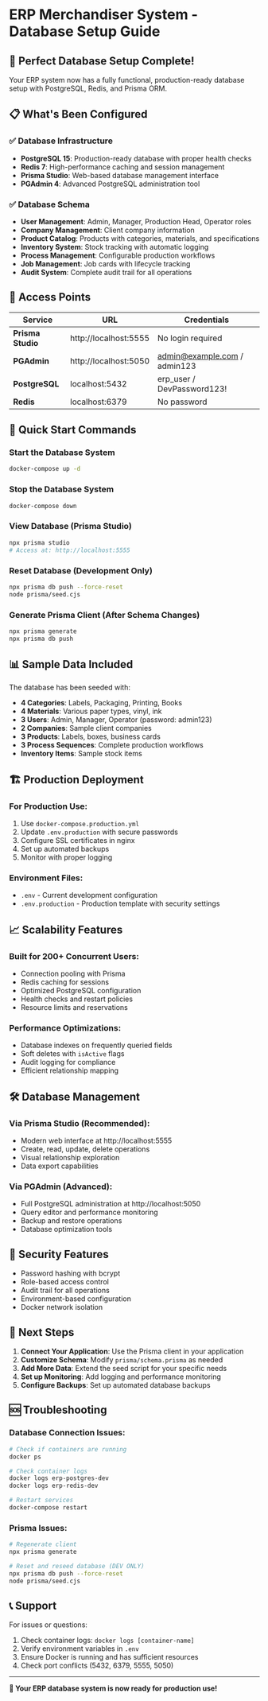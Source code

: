 # ERP Merchandiser System - Database Setup Guide

## 🎉 Perfect Database Setup Complete!

Your ERP system now has a fully functional, production-ready database setup with PostgreSQL, Redis, and Prisma ORM.

## 📋 What's Been Configured

### ✅ Database Infrastructure
- **PostgreSQL 15**: Production-ready database with proper health checks
- **Redis 7**: High-performance caching and session management
- **Prisma Studio**: Web-based database management interface
- **PGAdmin 4**: Advanced PostgreSQL administration tool

### ✅ Database Schema
- **User Management**: Admin, Manager, Production Head, Operator roles
- **Company Management**: Client company information
- **Product Catalog**: Products with categories, materials, and specifications
- **Inventory System**: Stock tracking with automatic logging
- **Process Management**: Configurable production workflows
- **Job Management**: Job cards with lifecycle tracking
- **Audit System**: Complete audit trail for all operations

## 🚀 Access Points

| Service | URL | Credentials |
|---------|-----|-------------|
| **Prisma Studio** | http://localhost:5555 | No login required |
| **PGAdmin** | http://localhost:5050 | admin@example.com / admin123 |
| **PostgreSQL** | localhost:5432 | erp_user / DevPassword123! |
| **Redis** | localhost:6379 | No password |

## 🔧 Quick Start Commands

### Start the Database System
```bash
docker-compose up -d
```

### Stop the Database System
```bash
docker-compose down
```

### View Database (Prisma Studio)
```bash
npx prisma studio
# Access at: http://localhost:5555
```

### Reset Database (Development Only)
```bash
npx prisma db push --force-reset
node prisma/seed.cjs
```

### Generate Prisma Client (After Schema Changes)
```bash
npx prisma generate
npx prisma db push
```

## 📊 Sample Data Included

The database has been seeded with:
- **4 Categories**: Labels, Packaging, Printing, Books
- **4 Materials**: Various paper types, vinyl, ink
- **3 Users**: Admin, Manager, Operator (password: admin123)
- **2 Companies**: Sample client companies
- **3 Products**: Labels, boxes, business cards
- **3 Process Sequences**: Complete production workflows
- **Inventory Items**: Sample stock items

## 🏗️ Production Deployment

### For Production Use:
1. Use `docker-compose.production.yml`
2. Update `.env.production` with secure passwords
3. Configure SSL certificates in nginx
4. Set up automated backups
5. Monitor with proper logging

### Environment Files:
- `.env` - Current development configuration
- `.env.production` - Production template with security settings

## 📈 Scalability Features

### Built for 200+ Concurrent Users:
- Connection pooling with Prisma
- Redis caching for sessions
- Optimized PostgreSQL configuration
- Health checks and restart policies
- Resource limits and reservations

### Performance Optimizations:
- Database indexes on frequently queried fields
- Soft deletes with `isActive` flags
- Audit logging for compliance
- Efficient relationship mapping

## 🛠️ Database Management

### Via Prisma Studio (Recommended):
- Modern web interface at http://localhost:5555
- Create, read, update, delete operations
- Visual relationship exploration
- Data export capabilities

### Via PGAdmin (Advanced):
- Full PostgreSQL administration at http://localhost:5050
- Query editor and performance monitoring
- Backup and restore operations
- Database optimization tools

## 🔐 Security Features

- Password hashing with bcrypt
- Role-based access control
- Audit trail for all operations
- Environment-based configuration
- Docker network isolation

## 📝 Next Steps

1. **Connect Your Application**: Use the Prisma client in your application
2. **Customize Schema**: Modify `prisma/schema.prisma` as needed
3. **Add More Data**: Extend the seed script for your specific needs
4. **Set up Monitoring**: Add logging and performance monitoring
5. **Configure Backups**: Set up automated database backups

## 🆘 Troubleshooting

### Database Connection Issues:
```bash
# Check if containers are running
docker ps

# Check container logs
docker logs erp-postgres-dev
docker logs erp-redis-dev

# Restart services
docker-compose restart
```

### Prisma Issues:
```bash
# Regenerate client
npx prisma generate

# Reset and reseed database (DEV ONLY)
npx prisma db push --force-reset
node prisma/seed.cjs
```

## 📞 Support

For issues or questions:
1. Check container logs: `docker logs [container-name]`
2. Verify environment variables in `.env`
3. Ensure Docker is running and has sufficient resources
4. Check port conflicts (5432, 6379, 5555, 5050)

---

**🎯 Your ERP database system is now ready for production use!**